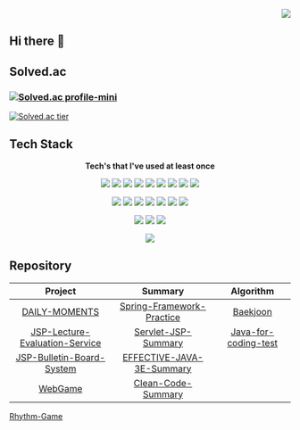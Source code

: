 <p align="right">
  <a href="https://hits.seeyoufarm.com"><img src="https://hits.seeyoufarm.com/api/count/incr/badge.svg?url=https%3A%2F%2Fgithub.com%2Fkva231&count_bg=%236CDEF4&title_bg=%23555555&icon=&icon_color=%23E7E7E7&title=hits&edge_flat=false"/></a>
</p>

## Hi there 👋

<!--
**kva231/kva231** is a ✨ _special_ ✨ repository because its `README.md` (this file) appears on your GitHub profile.

Here are some ideas to get you started:

- 🔭 I’m currently working on ...
- 🌱 I’m currently learning ...
- 👯 I’m looking to collaborate on ...
- 🤔 I’m looking for help with ...
- 💬 Ask me about ...
- 📫 How to reach me: ...
- 😄 Pronouns: ...
- ⚡ Fun fact: ...
-->

## Solved.ac
### [![Solved.ac profile-mini](http://mazassumnida.wtf/api/mini/generate_badge?boj=kva231)](https://solved.ac/kva231)
[![Solved.ac tier](http://mazassumnida.wtf/api/v2/generate_badge?boj=kva231)](https://solved.ac/kva231)


## Tech Stack
<p align="center"> <b>Tech's that I've used at least once</b> </p>

<p align="center">
  <img src="https://img.shields.io/badge/Java-007396?style=flat-square&logo=Java&logoColor=white"/>
  <img src="https://img.shields.io/badge/C++-00599C?style=flat-square&logo=C%2B%2B&logoColor=white"/>
  <img src="https://img.shields.io/badge/C-A8B9CC?style=flat-square&logo=C&logoColor=white"/>
  <img src="https://img.shields.io/badge/Python-3766AB?style=flat-square&logo=Python&logoColor=white"/>
  <img src="https://img.shields.io/badge/HTML-E34F26?style=flat-square&logo=html5&logoColor=white"/>
  <img src="https://img.shields.io/badge/Javascript-ffb13b?style=flat-square&logo=javascript&logoColor=black"/>
  <img src="https://img.shields.io/badge/CSS-1572B6?style=flat-square&logo=css3&logoColor=white"/>
  <img src="https://img.shields.io/badge/JSP-007396?style=flat-square&logo=java&logoColor=white"/>
  <img src="https://img.shields.io/badge/JSON-000000?style=flat-square&logo=json&logoColor=white"/>
</p>

<p align="center">
  <img src="https://img.shields.io/badge/Spring-6DB33F?style=flat-square&logo=Spring&logoColor=white"/>
  <img src="https://img.shields.io/badge/Servlet-007396?style=flat-square&logo=java&logoColor=white"/>
  <img src="https://img.shields.io/badge/Bootstrap-7952B3?style=flat-square&logo=bootstrap&logoColor=white"/>
  <img src="https://img.shields.io/badge/jQuery-0769AD?style=flat-square&logo=jQuery&logoColor=white"/>
  <img src="https://img.shields.io/badge/Android-3DDC84?style=flat-square&logo=android&logoColor=white"/>
  <img src="https://img.shields.io/badge/Django-092E20?style=flat-square&logo=Django&logoColor=white"/>
  <img src="https://img.shields.io/badge/Vue-4FC08D?style=flat-square&logo=vue.js&logoColor=white"/>
</p>

<p align="center">
  <img src="https://img.shields.io/badge/OracleDB-F80000?style=flat-square&logo=oracle&logoColor=white"/>
  <img src="https://img.shields.io/badge/Mysql-E6B91E?style=flat-square&logo=MySql&logoColor=black"/>
  <img src="https://img.shields.io/badge/Firebase-FFCA28?style=flat-square&logo=firebase&logoColor=black"/>
</p>

<p align="center">
  <img src="https://img.shields.io/badge/Apache Tomcat-F8DC75?style=flat-square&logo=apache-tomcat&logoColor=black"/>
</p>


## Repository
Project | Summary | Algorithm
:---: | :---: | :---:
[DAILY-MOMENTS](https://github.com/kva231/DAILY-MOMENTS) | [Spring-Framework-Practice](https://github.com/kva231/Spring-Framework-Practice) | [Baekjoon](https://github.com/kva231/Baekjoon)
[JSP-Lecture-Evaluation-Service](https://github.com/kva231/JSP-Lecture-Evaluation-Service) | [Servlet-JSP-Summary](https://github.com/kva231/Servlet-JSP-Summary) | [Java-for-coding-test](https://github.com/kva231/Java-for-coding-test)
[JSP-Bulletin-Board-System](https://github.com/kva231/JSP-Bulletin-Board-System) | [EFFECTIVE-JAVA-3E-Summary](https://github.com/kva231/EFFECTIVE-JAVA-3E-Summary)
[WebGame](https://github.com/kva231/WebGame) | [Clean-Code-Summary](https://github.com/kva231/Clean-Code-Summary)
[Rhythm-Game](https://github.com/kva231/Rhythm-Game)
